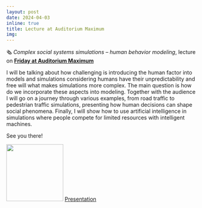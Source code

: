 ```yaml
---
layout: post
date: 2024-04-03
inline: true
title: Lecture at Auditorium Maximum
img:
---
```


🗞 _Complex social systems simulations – human behavior modeling_, lecture on [**Friday at Auditorium Maximum**]( https://www.linkedin.com/feed/update/urn:li:activity:7178375135991631873/)


I will be talking about how challenging is introducing the human factor into models and simulations considering humans have their unpredictability and free will what makes simulations more complex. The main question is how do we incorporate these aspects into modeling. Together with the audience I will go on a journey through various examples, from road traffic to pedestrian traffic simulations, presenting how human decisions can shape social phenomena. Finally, I will show how to use artificial intelligence in simulations where people compete for limited resources with intelligent machines.

See you there!


[<img src="https://media.licdn.com/dms/image/D4D22AQGnqy4fTO7XgA/feedshare-shrink_1280/0/1711360946141?e=1715212800&v=beta&t=yy8YmkhBs_ORaZcfzCZCvGw9pgdldifMNH4kYxRtRLU" width="150"/>](https://media.licdn.com/dms/image/D4D22AQGnqy4fTO7XgA/feedshare-shrink_1280/0/1711360946141?e=1715212800&v=beta&t=yy8YmkhBs_ORaZcfzCZCvGw9pgdldifMNH4kYxRtRLU)
[Presentation](https://github.com/RafalKucharskiPK/rafalkucharskipk.github.io/blob/master/assets/pdf/sfi.pdf)
